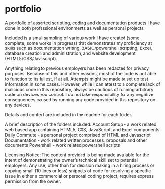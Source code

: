 # portfolio
A portfolio of assorted scripting, coding and documentation products I have done in both professional environments as well as personal projects

Included is a small sampling of various work I have created (some complete, some works in progress) that demonstrates my proficiency at skills such as documentation writing, BASIC/powershell scripting, Excel, database creation and administration, and website development (HTML5/CSS/Javascript).

Anything relating to previous employers has been redacted for privacy purposes. Because of this and other reasons, most of the code is not able to function to its fullest, if at all. Attempts might be made to set up test information in some cases. However, while I can attest to a complete lack of malicious code in this repository, always be cautious of running arbitrary code on devices you control. I do not take responsibility for any negative consequences caused by running any code provided in this repository on any devices.

Details and context are included in the readme for each folder.

A brief description of the folders included:
Account Setup - a work related web based app containing HTML5, CSS, JavaScript, and Excel components
Daily Commute - a personal project comprised of HTML and Javascript
Documentation - work related written processes, proposals and other documents
Powershell - work related powershell scripts

Licensing Notice:
The content provided is being made available for the intent of demonstrating the owner’s technical skill set to potential employers. Any use, other than for decision making in a hiring process or copying small (10 lines or less) snippets of code for resolving a specific issue in either a commercial or personal coding project, requires express permission from the owner.
